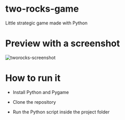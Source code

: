 # two-rocks-game
Little strategic game made with Python

# Preview with a screenshot
![tworocks-screenshot](https://user-images.githubusercontent.com/67358859/100549548-d6204900-3273-11eb-94ad-65e630aa30a6.png)




# How to run it


- Install Python and Pygame




- Clone the repository




- Run the Python script inside the project folder
